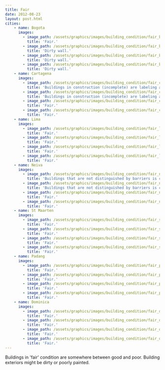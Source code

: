 ```yaml
---
title: Fair
date: 2012-08-23
layout: post.html
cities:
    - name: Bogota
      images:
        - image_path: /assets/graphics/images/building_condition/fair_bogota_01.jpg
          title: 'Fair.'          
        - image_path: /assets/graphics/images/building_condition/fair_bogota_02.jpg
          title: 'Dirty wall.'
        - image_path: /assets/graphics/images/building_condition/fair_bogota_03.jpg
          title: 'Dirty wall.'
        - image_path: /assets/graphics/images/building_condition/fair_bogota_04.jpg
          title: 'Dirty wall.'
    - name: Cartagena
      images:
        - image_path: /assets/graphics/images/building_condition/fair_cartagena_01.jpg
          title: 'Buildings in construction (incomplete) are labeling as fair.'
        - image_path: /assets/graphics/images/building_condition/fair_cartagena_02.jpg
          title: 'Buildings in construction (incomplete) are labeling as fair.'
        - image_path: /assets/graphics/images/building_condition/fair_cartagena_03.jpg
          title: 'Fair.'           
        - image_path: /assets/graphics/images/building_condition/fair_cartagena_04.jpg
          title: 'Fair.'           
    - name: Lima
      images:
        - image_path: /assets/graphics/images/building_condition/fair_lima_01.jpg
          title: 'Fair.'           
        - image_path: /assets/graphics/images/building_condition/fair_lima_02.jpg
          title: 'Fair.'           
        - image_path: /assets/graphics/images/building_condition/fair_lima_03.jpg
          title: 'Fair.'           
        - image_path: /assets/graphics/images/building_condition/fair_lima_04.jpg
          title: 'Fair.'           
    - name: Neiva
      images:
        - image_path: /assets/graphics/images/building_condition/fair_neiva_01.jpg
          title: 'Buildings that are not distinguished by barriers is considered fair'
        - image_path: /assets/graphics/images/building_condition/fair_neiva_02.jpg
          title: 'Buildings that are not distinguished by barriers is considered fair'
        - image_path: /assets/graphics/images/building_condition/fair_neiva_03.jpg
          title: 'Fair.'           
        - image_path: /assets/graphics/images/building_condition/fair_neiva_04.jpg
          title: 'Fair.'           
    - name: St Maarten
      images:
        - image_path: /assets/graphics/images/building_condition/fair_st_maarten_01.jpg
          title: 'Fair.'           
        - image_path: /assets/graphics/images/building_condition/fair_st_maarten_02.jpg
          title: 'Fair.'           
        - image_path: /assets/graphics/images/building_condition/fair_st_maarten_03.jpg
          title: 'Fair.'           
        - image_path: /assets/graphics/images/building_condition/fair_st_maarten_04.jpg
          title: 'Fair.'           
    - name: Padang
      images:
        - image_path: /assets/graphics/images/building_condition/fair_padang_01.jpg
          title: 'Fair.'           
        - image_path: /assets/graphics/images/building_condition/fair_padang_02.jpg
          title: 'Fair.'           
        - image_path: /assets/graphics/images/building_condition/fair_padang_03.jpg
          title: 'Fair.'           
        - image_path: /assets/graphics/images/building_condition/fair_padang_04.jpg  
          title: 'Fair.'                 
    - name: Dominica
      images:
        - image_path: /assets/graphics/images/building_condition/fair_dominica_01.jpg
          title: 'Fair.'           
        - image_path: /assets/graphics/images/building_condition/fair_dominica_02.jpg
          title: 'Fair.'           
        - image_path: /assets/graphics/images/building_condition/fair_dominica_03.jpg
          title: 'Fair.'           
        - image_path: /assets/graphics/images/building_condition/fair_dominica_04.jpg  
          title: 'Fair.'
---
```


Buildings in 'fair' condition are somewhere between good and poor. Building exteriors might be dirty or poorly painted.

